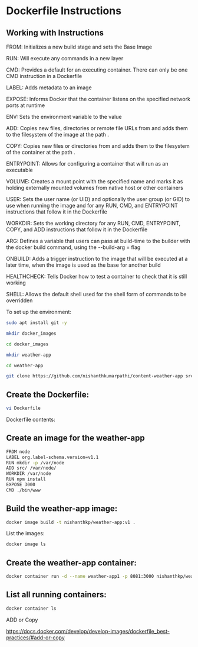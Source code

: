 # Dockerfile Instructions

## Working with Instructions

FROM: Initializes a new build stage and sets the Base Image

RUN: Will execute any commands in a new layer

CMD: Provides a default for an executing container. There can only be one CMD instruction in a Dockerfile

LABEL: Adds metadata to an image

EXPOSE: Informs Docker that the container listens on the specified network ports at runtime

ENV: Sets the environment variable <key> to the value <value>

ADD: Copies new files, directories or remote file URLs from <src> and adds them to the filesystem of the image at the path <dest>.

COPY: Copies new files or directories from <src> and adds them to the filesystem of the container at the path <dest>.

ENTRYPOINT: Allows for configuring a container that will run as an executable

VOLUME: Creates a mount point with the specified name and marks it as holding externally mounted volumes from native host or other containers

USER: Sets the user name (or UID) and optionally the user group (or GID) to use when running the image and for any RUN, CMD, and ENTRYPOINT instructions that follow it in the Dockerfile

WORKDIR: Sets the working directory for any RUN, CMD, ENTRYPOINT, COPY, and ADD instructions that follow it in the Dockerfile

ARG: Defines a variable that users can pass at build-time to the builder with the docker build command, using the --build-arg <varname>=<value> flag

ONBUILD: Adds a trigger instruction to the image that will be executed at a later time, when the image is used as the base for another build

HEALTHCHECK: Tells Docker how to test a container to check that it is still working

SHELL: Allows the default shell used for the shell form of commands to be overridden

To set up the environment:

```bash
sudo apt install git -y
```

```bash
mkdir docker_images
```


```bash
cd docker_images
```

```bash
mkdir weather-app
```

```bash
cd weather-app
```

```bash
git clone https://github.com/nishanthkumarpathi/content-weather-app src
```

## Create the Dockerfile:

```bash
vi Dockerfile
```

Dockerfile contents:

## Create an image for the weather-app

```bash
FROM node
LABEL org.label-schema.version=v1.1
RUN mkdir -p /var/node
ADD src/ /var/node/
WORKDIR /var/node
RUN npm install
EXPOSE 3000
CMD ./bin/www
```


## Build the weather-app image:

```bash
docker image build -t nishanthkp/weather-app:v1 .
```

List the images:

```bash
docker image ls
```
## Create the weather-app container:

```bash
docker container run -d --name weather-app1 -p 8081:3000 nishanthkp/weather-app:v1
```

## List all running containers:

```bash
docker container ls
```

ADD or Copy

https://docs.docker.com/develop/develop-images/dockerfile_best-practices/#add-or-copy

